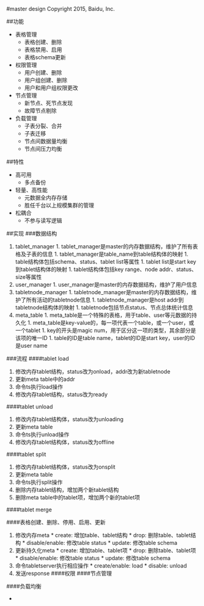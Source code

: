 #master design
Copyright 2015, Baidu, Inc.

##功能
* 表格管理
  * 表格创建、删除
  * 表格禁用、启用
  * 表格schema更新
* 权限管理
  * 用户创建、删除
  * 用户组创建、删除
  * 用户和用户组权限更改
* 节点管理
  * 新节点、死节点发现
  * 故障节点剔除
* 负载管理
  * 子表分裂、合并
  * 子表迁移
  * 节点间数据量均衡
  * 节点间压力均衡
  

##特性
* 高可用
  * 多点备份
* 轻量、高性能
  * 元数据全内存存储
  * 胜任千台以上规模集群的管理
* 松耦合
  * 不参与读写逻辑

##实现
###数据结构
  1. tablet_manager
    1. tablet_manager是master的内存数据结构，维护了所有表格及子表的信息
    1. tablet_manager是table_name到table结构体的映射
    1. table结构体包括schema、status、tablet list等属性
    1. tablet list是start key到tablet结构体的映射
    1. tablet结构体包括key range、node addr、status、size等属性
  1. user_manager
    1. user_manager是master的内存数据结构，维护了用户信息
  1. tabletnode_manager
    1. tabletnode_manager是master的内存数据结构，维护了所有活动的tabletnode信息
    1. tabletnode_manager是host addr到tabletnode结构体的映射
    1. tabletnode包括节点status、节点总体统计信息
  1. meta_table
    1. meta_table是一个特殊的表格，用于table、user等元数据的持久化
    1. meta_table是key-value的，每一项代表一个table，或一个user，或一个tablet
    1. key的开头是magic num，用于区分这一项的类型，其余部分是该项的唯一ID
    1. table的ID是table name，tablet的ID是start key，user的ID是user name

###流程
####tablet load
  1. 修改内存tablet结构，status改为onload，addr改为新tabletnode
  1. 更新meta table中的addr
  1. 命令ts执行load操作
  1. 修改内存tablet结构，status改为ready

####tablet unload
  1. 修改内存tablet结构体，status改为unloading
  1. 更新meta table
  1. 命令ts执行unload操作
  1. 修改内存tablet结构体，status改为offline

####tablet split
  1. 修改内存tablet结构体，status改为onsplit
  1. 更新meta table
  1. 命令ts执行split操作
  1. 删除内存tablet结构，增加两个新tablet结构
  1. 删除meta table中的tablet项，增加两个新的tablet项

####tablet merge

####表格创建、删除、停用、启用、更新
  1. 修改内存meta
    * create: 增加table、tablet结构
    * drop: 删除table、tablet结构
    * disable/enable: 修改table status
    * update: 修改table schema
  2. 更新持久化meta
    * create: 增加table、tablet项
    * drop: 删除table、tablet项
    * disable/enable: 修改table status
    * update: 修改table schema
  3. 命令tabletserver执行相应操作
    * create/enable: load
    * disable: unload
  4. 发送response
####权限
####节点管理
  
####负载均衡

 * 
